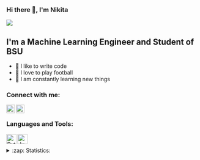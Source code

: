 ### Hi there 👋, I'm Nikita

![](https://komarev.com/ghpvc/?username=VladKalachev)

## I'm a Machine Learning Engineer and Student of BSU
- 💪 I like to write code
- 🎉 I love to play football
- 🥅 I am constantly learning new things

### Connect with me:

[<img align="left" alt="nikneural | LinkedIn" width="22px" src="https://cdn.jsdelivr.net/npm/simple-icons@v3/icons/linkedin.svg" />][linkedin]
[<img align="left" alt="nikneural | VK" width="22px" src="https://cdn.jsdelivr.net/npm/simple-icons@v3/icons/vk.svg" />][vk]

<br />

### Languages and Tools:

<img align="left" alt="Python" width="26px" src="https://cdn.picpng.com/logo/language-logo-python-44976.png" />
<img align="left" alt="Jupyter Notebook" width="26px" src=" https://cdn.icon-icons.com/icons2/2699/PNG/512/jupyter_logo_icon_169453.png"/>




<br />
<br />


<details>
  <summary>:zap: Statistics:</summary>
   <img align="left" alt="codeSTACKr's GitHub Stats" src="https://github-readme-stats.vercel.app/api/top-langs/?username=VladKalachev&langs_count=8&layout=compact" />
    <br />
    <img align="left" alt="codeSTACKr's GitHub Stats" src="https://github-readme-stats.vercel.app/api?username=VladKalachev&show_icons=true" />
</details>

[linkedin]: https://www.linkedin.com/in/nikita-mik-9b166521a/
[vk]: https://vk.com/chngk

